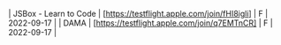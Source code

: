 | JSBox - Learn to Code | [https://testflight.apple.com/join/fHI8igli] | F | 2022-09-17 |
| DAMA | [https://testflight.apple.com/join/q7EMTnCR] | F | 2022-09-17 |
